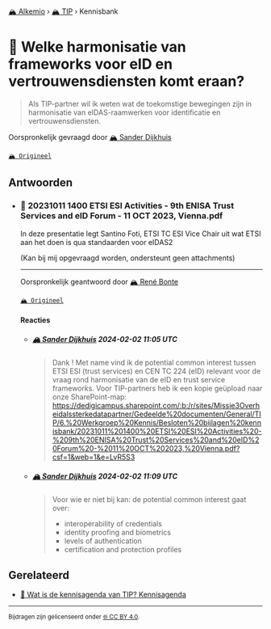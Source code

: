 [🏔️ Alkemio](https://welcome.alkem.io/) › [🏔️ TIP](https://alkem.io/tip/dashboard) › Kennisbank
# 📄 Welke harmonisatie van frameworks voor eID en vertrouwensdiensten komt eraan?
>Als TIP-partner wil ik weten wat de toekomstige bewegingen zijn in harmonisatie van eIDAS-raamwerken voor identificatie en vertrouwensdiensten.

Oorspronkelijk gevraagd door [🏔️ Sander Dijkhuis](https://alkem.io/user/sander-dijkhuis-3912)

[`🏔️ Origineel`](https://alkem.io/tip/collaboration/welkeharmonisatiev-4038)

## Antwoorden
- ### <a id="202310111400etsie-1922"></a> 📌 20231011 1400 ETSI ESI Activities - 9th ENISA Trust Services and eID Forum - 11 OCT 2023, Vienna.pdf
  In deze presentatie legt Santino Foti, ETSI TC ESI Vice Chair uit wat ETSI aan het doen is qua standaarden voor eIDAS2
  
  (Kan bij mij opgevraagd worden,  ondersteunt geen attachments)

  ***
  Oorspronkelijk geantwoord door [🏔️ René Bonte](https://alkem.io/tip/collaboration/welkeharmonisatiev-4038/posts/202310111400etsie-1922)

  [`🏔️ Origineel`](https://alkem.io/tip/collaboration/welkeharmonisatiev-4038/posts/202310111400etsie-1922)

  #### Reacties
    - ##### [🏔️ Sander Dijkhuis](https://alkem.io/user/sander-dijkhuis-3912) 2024-02-02 11:05 UTC
      >Dank ! Met name vind ik de potential common interest tussen ETSI ESI (trust services) en CEN TC 224 (eID) relevant voor de vraag rond harmonisatie van de eID en trust service frameworks. Voor TIP-partners heb ik een kopie geüpload naar onze SharePoint-map: https://dedigicampus.sharepoint.com/:b:/r/sites/Missie3Overheidalssterkedatapartner/Gedeelde%20documenten/General/TIP/6.%20Werkgroep%20Kennis/Besloten%20bijlagen%20kennisbank/20231011%201400%20ETSI%20ESI%20Activities%20-%209th%20ENISA%20Trust%20Services%20and%20eID%20Forum%20-%2011%20OCT%202023,%20Vienna.pdf?csf=1&web=1&e=LvR5S3
    - ##### [🏔️ Sander Dijkhuis](https://alkem.io/user/sander-dijkhuis-3912) 2024-02-02 11:09 UTC
      >Voor wie er niet bij kan: de potential common interest gaat over:
      >- interoperability of credentials
      >- identity proofing and biometrics
      >- levels of authentication
      >- certification and protection profiles
## Gerelateerd
- [📌 Wat is de kennisagenda van TIP? Kennisagenda](watisdekennisagen-9941.md#kennisagenda-5711)
* * *
<small>Bijdragen zijn gelicenseerd onder [🌐 CC BY 4.0](https://creativecommons.org/licenses/by/4.0/deed.nl).</small>
